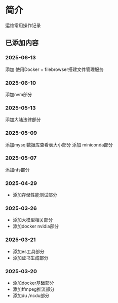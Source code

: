 # 简介
运维常用操作记录



## 已添加内容
### 2025-06-13
添加 使用Docker + filebrowser搭建文件管理服务

### 2025-06-10
添加nvm部分

### 2025-05-13
添加大陆法律部分

### 2025-05-09
添加mysql数据库查看表大小部分
添加 miniconda部分

### 2025-05-07
添加nfs部分

### 2025-04-29
- 添加存储性能测试部分

### 2025-03-26
- 添加大模型相关部分
- 添加docker nvidia部分

### 2025-03-21
- 添加es工具部分
- 添加证书生成部分

### 2025-03-20
- 添加docker基础部分
- 添加ffmpeg推流部分
- 添加du /ncdu部分



